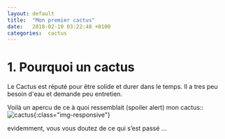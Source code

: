 ```yaml
---
layout: default
title:  "Mon premier cactus"
date:   2018-02-10 03:22:48 +0100
categories:  cactus
---
```



# 1.  Pourquoi un cactus

Le Cactus est réputé pour être solide et durer dans le temps. 
Il a tres peu besoin d'eau et demande peu entretien.


Voilà un apercu de ce à quoi ressemblait (spoiler alert) mon cactus::  
![cactus]( https://ibin.co/3rPA7OPjusBp.png){:class="img-responsive"}


evidemment, vous vous doutez de ce qui s’est passé ...  


[officalWebsite]: https://jekyllrb.com/docs/home
[gem]:   https://github.com/guillim/2018/02/12/gem-from-everywhere.html
[url]: http://127.0.0.1:4000/
[youtube]: https://www.youtube.com/watch?v=iWowJBRMtpc

